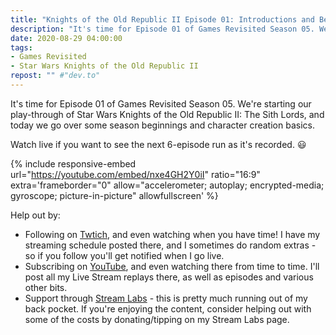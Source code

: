 ```yaml
---
title: "Knights of the Old Republic II Episode 01: Introductions and Beginnings"
description: "It's time for Episode 01 of Games Revisited Season 05. We're starting our play-through of Star Wars Knights of the Old Republic II: The Sith Lords, and today we go over some season beginnings and character creation basics."
date: 2020-08-29 04:00:00
tags:
- Games Revisited
- Star Wars Knights of the Old Republic II
repost: "" #"dev.to"
---
```


It's time for Episode 01 of Games Revisited Season 05. We're starting our play-through of Star Wars Knights of the Old Republic II: The Sith Lords, and today we go over some season beginnings and character creation basics.

Watch live if you want to see the next 6-episode run as it's recorded. :smiley:
<!--more-->

{% include responsive-embed url="https://youtube.com/embed/nxe4GH2Y0iI" ratio="16:9" extra='frameborder="0" allow="accelerometer; autoplay; encrypted-media; gyroscope; picture-in-picture" allowfullscreen' %}

Help out by:
 * Following on [Twtich](https://twitch.tv/AnonJr_Live), and even watching when you have time! I have my streaming schedule posted there, and I sometimes do random extras - so if you follow you'll get notified when I go live.
 * Subscribing on [YouTube](http://www.youtube.com/channel/UCXafqhKHbkSUIrq0LAuu0tw), and even watching there from time to time. I'll post all my Live Stream replays there, as well as episodes and various other bits.
 * Support through [Stream Labs](https://streamlabs.com/anonjr_live) - this is pretty much running out of my back pocket. If you're enjoying the content, consider helping out with some of the costs by donating/tipping on my Stream Labs page.
